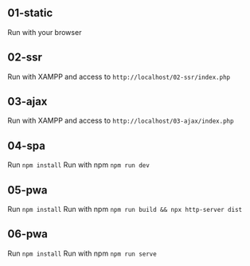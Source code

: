 ## 01-static

Run with your browser

## 02-ssr

Run with XAMPP and access to `http://localhost/02-ssr/index.php`

## 03-ajax

Run with XAMPP and access to `http://localhost/03-ajax/index.php`

## 04-spa

Run `npm install`
Run with npm `npm run dev`

## 05-pwa

Run `npm install`
Run with npm `npm run build && npx http-server dist`

## 06-pwa

Run `npm install`
Run with npm `npm run serve`


